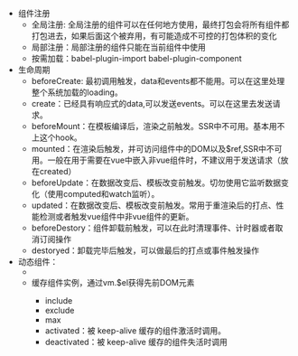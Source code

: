 - 组件注册
  - 全局注册: 全局注册的组件可以在任何地方使用，最终打包会将所有组件都打包进去，如果后面这个被弃用，有可能造成不可控的打包体积的变化
  - 局部注册：局部注册的组件只能在当前组件中使用
  - 按需加载：babel-plugin-import  babel-plugin-component
- 生命周期
  - beforeCreate: 最初调用触发，data和events都不能用。可以在这里处理整个系统加载的loading。
  - create：已经具有响应式的data,可以发送events。可以在这里去发送请求。
  - beforeMount：在模板编译后，渲染之前触发。SSR中不可用。基本用不上这个hook。
  - mounted：在渲染后触发，并可访问组件中的DOM以及$ref,SSR中不可用。一般在用于需要在vue中嵌入非vue组件时，不建议用于发送请求（放在created）
  - beforeUpdate：在数据改变后、模板改变前触发。切勿使用它监听数据变化（使用computed和watch监听）。
  - updated：在数据改变后、模板改变前触发。常用于重渲染后的打点、性能检测或者触发vue组件中非vue组件的更新。
  - beforeDestory：组件卸载前触发，可以在此时清理事件、计时器或者取消订阅操作
  - destoryed：卸载完毕后触发，可以做最后的打点或事件触发操作
- 动态组件：
  - <component :is="cpn" />
  - <keep-alive> 缓存组件实例，通过vm.$el获得先前DOM元素 
    - include 
    - exclude 
    - max
    - activated：被 keep-alive 缓存的组件激活时调用。
    - deactivated：被 keep-alive 缓存的组件失活时调用